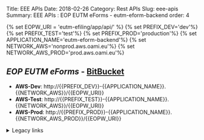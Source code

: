 Title: EEE APIs
Date: 2018-02-26
Category: Rest APIs
Slug: eee-apis
Summary: EEE APIs : EOP EUTM eForms - eutm-eform-backend
order: 4

{% set EOPW_URI = 'eutm-efiling/app/api/' %}
{% set PREFIX_DEV='dev'%}
{% set PREFIX_TEST='test'%}
{% set PREFIX_PROD='production'%}
{% set APPLICATION_NAME='eutm-eform-backend'%}
{% set NETWORK_AWS='nonprod.aws.oami.eu'%}
{% set NETWORK_AWS_PROD='prod.aws.oami.eu'%}

## _EOP EUTM eForms_ - <a href="https://git.euipo.europa.eu/projects/EEE/repos/eutm-eform-backend/browse" target="_blank">BitBucket</a>

- **AWS-Dev**:  http://{{PREFIX_DEV}}-{{APPLICATION_NAME}}.{{NETWORK_AWS}}/{{EOPW_URI}}
- **AWS-Test**:  http://{{PREFIX_TEST}}-{{APPLICATION_NAME}}.{{NETWORK_AWS}}/{{EOPW_URI}}
- **AWS-Prod**:  http://{{PREFIX_PROD}}-{{APPLICATION_NAME}}.{{NETWORK_AWS_PROD}}/{{EOPW_URI}}

<details>
<summary>Legacy links</summary>
<ul>
  <li>**Integration**:  http://int-api.dev.oami.eu/{{EOPW_URI}}</li>
  <li>**PreProd**:  http://pp-api.test.oami.eu/{{EOPW_URI}}</li>
  <li>**Test**:  http://test-eutm-api.test.oami.eu/{{EOPW_URI}}</li>
  <li>**Prod**:  http://api.prod.oami.eu/{{EOPW_URI}}</li>
</ul>
</details>



